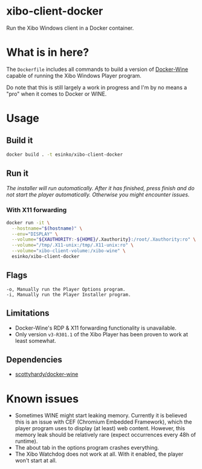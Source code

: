 # xibo-client-docker
Run the Xibo Windows client in a Docker container.

# What is in here?
The `Dockerfile` includes all commands to build a version of [Docker-Wine](https://hub.docker.com/r/scottyhardy/docker-wine) capable of running the Xibo Windows Player program.

Do note that this is still largely a work in progress and I'm by no means a "pro" when it comes to Docker or WINE.

# Usage
## Build it
```bash
docker build . -t esinko/xibo-client-docker
```

## Run it
*The installer will run automatically. After it has finished, press finish and do not start the player automatically. Otherwise you might encounter issues.*

### With X11 forwarding
```bash
docker run -it \
  --hostname="$(hostname)" \
  --env="DISPLAY" \
  --volume="${XAUTHORITY:-${HOME}/.Xauthority}:/root/.Xauthority:ro" \
  --volume="/tmp/.X11-unix:/tmp/.X11-unix:ro" \
  --volume="xibo-client-volume:/xibo-wine" \
  esinko/xibo-client-docker
```

## Flags
```
-o, Manually run the Player Options program.
-i, Manually run the Player Installer program.
```

## Limitations
- Docker-Wine's RDP & X11 forwarding functionality is unavailable.
- Only version `v3-R301.1` of the Xibo Player has been proven to work at least somewhat.

## Dependencies
- [scottyhardy/docker-wine](https://hub.docker.com/r/scottyhardy/docker-wine/)

# Known issues
- Sometimes WINE might start leaking memory. Currently it is believed this is an issue with CEF (Chromium Embedded Framework), which the player program uses to display (at least) web content. However, this memory leak should be relatively rare (expect occurrences every 48h of runtime).
- The about tab in the options program crashes everything.
- The Xibo Watchdog does not work at all. With it enabled, the player won't start at all.
